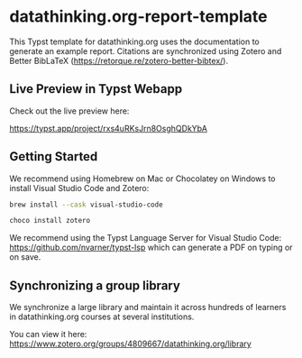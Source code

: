 # datathinking.org-report-template

This Typst template for datathinking.org uses the documentation to generate an example report. Citations are synchronized using Zotero and Better BibLaTeX (https://retorque.re/zotero-better-bibtex/).

## Live Preview in Typst Webapp

Check out the live preview here: 

https://typst.app/project/rxs4uRKsJrn8OsghQDkYbA 

## Getting Started

We recommend using Homebrew on Mac or Chocolatey on Windows to install Visual Studio Code and Zotero:

```bash
brew install --cask visual-studio-code
```

```powershell
choco install zotero
```

We recommend using the Typst Language Server for Visual Studio Code: https://github.com/nvarner/typst-lsp which can generate a PDF on typing or on save.

## Synchronizing a group library

We synchronize a large library and maintain it across hundreds of learners in datathinking.org courses at several institutions. 

You can view it here: https://www.zotero.org/groups/4809667/datathinking.org/library